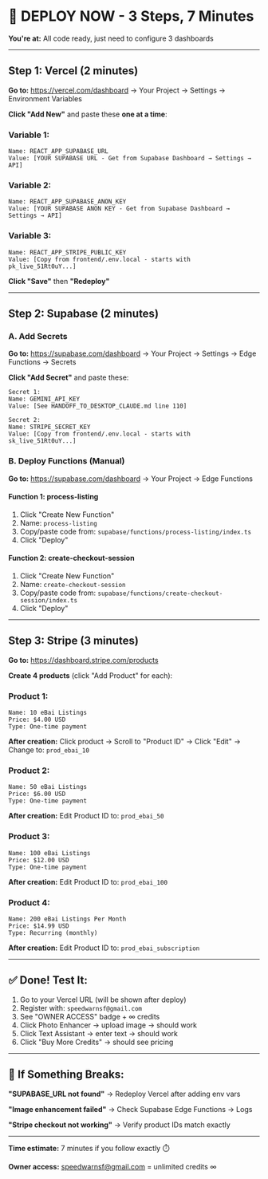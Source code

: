 # 🚀 DEPLOY NOW - 3 Steps, 7 Minutes

**You're at:** All code ready, just need to configure 3 dashboards

---

## Step 1: Vercel (2 minutes)

**Go to:** https://vercel.com/dashboard → Your Project → Settings → Environment Variables

**Click "Add New"** and paste these **one at a time**:

### Variable 1:
```
Name: REACT_APP_SUPABASE_URL
Value: [YOUR SUPABASE URL - Get from Supabase Dashboard → Settings → API]
```

### Variable 2:
```
Name: REACT_APP_SUPABASE_ANON_KEY
Value: [YOUR SUPABASE ANON KEY - Get from Supabase Dashboard → Settings → API]
```

### Variable 3:
```
Name: REACT_APP_STRIPE_PUBLIC_KEY
Value: [Copy from frontend/.env.local - starts with pk_live_51Rt0uY...]
```

**Click "Save"** then **"Redeploy"**

---

## Step 2: Supabase (2 minutes)

### A. Add Secrets

**Go to:** https://supabase.com/dashboard → Your Project → Settings → Edge Functions → Secrets

**Click "Add Secret"** and paste these:

```
Secret 1:
Name: GEMINI_API_KEY
Value: [See HANDOFF_TO_DESKTOP_CLAUDE.md line 110]

Secret 2:
Name: STRIPE_SECRET_KEY
Value: [Copy from frontend/.env.local - starts with sk_live_51Rt0uY...]
```

### B. Deploy Functions (Manual)

**Go to:** https://supabase.com/dashboard → Your Project → Edge Functions

#### Function 1: process-listing
1. Click "Create New Function"
2. Name: `process-listing`
3. Copy/paste code from: `supabase/functions/process-listing/index.ts`
4. Click "Deploy"

#### Function 2: create-checkout-session
1. Click "Create New Function"
2. Name: `create-checkout-session`
3. Copy/paste code from: `supabase/functions/create-checkout-session/index.ts`
4. Click "Deploy"

---

## Step 3: Stripe (3 minutes)

**Go to:** https://dashboard.stripe.com/products

**Create 4 products** (click "Add Product" for each):

### Product 1:
```
Name: 10 eBai Listings
Price: $4.00 USD
Type: One-time payment
```
**After creation:** Click product → Scroll to "Product ID" → Click "Edit" → Change to: `prod_ebai_10`

### Product 2:
```
Name: 50 eBai Listings
Price: $6.00 USD
Type: One-time payment
```
**After creation:** Edit Product ID to: `prod_ebai_50`

### Product 3:
```
Name: 100 eBai Listings
Price: $12.00 USD
Type: One-time payment
```
**After creation:** Edit Product ID to: `prod_ebai_100`

### Product 4:
```
Name: 200 eBai Listings Per Month
Price: $14.99 USD
Type: Recurring (monthly)
```
**After creation:** Edit Product ID to: `prod_ebai_subscription`

---

## ✅ Done! Test It:

1. Go to your Vercel URL (will be shown after deploy)
2. Register with: `speedwarnsf@gmail.com`
3. See "OWNER ACCESS" badge + ∞ credits
4. Click Photo Enhancer → upload image → should work
5. Click Text Assistant → enter text → should work
6. Click "Buy More Credits" → should see pricing

---

## 🐛 If Something Breaks:

**"SUPABASE_URL not found"**
→ Redeploy Vercel after adding env vars

**"Image enhancement failed"**
→ Check Supabase Edge Functions → Logs

**"Stripe checkout not working"**
→ Verify product IDs match exactly

---

**Time estimate:** 7 minutes if you follow exactly ⏱️

**Owner access:** speedwarnsf@gmail.com = unlimited credits ∞

